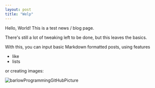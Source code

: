 ```yaml
---
layout: post
title: "Welp"
---
```


Hello, World! This is a test news / blog page.

There's still a lot of tweaking left to be done, but this leaves the basics.

With this, you can input basic Markdown formatted posts, using features

 - like
 - lists

or creating images:

![barlowProgrammingGitHubPicture](https://avatars2.githubusercontent.com/u/9682132?v=3&s=200)
